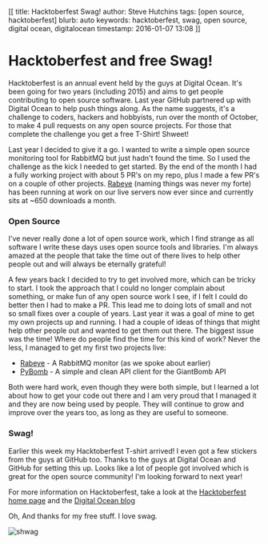 [[
title: Hacktoberfest Swag!
author: Steve Hutchins
tags: [open source, hacktoberfest]
blurb: auto
keywords: hacktoberfest, swag, open source, digital ocean, digitalocean 
timestamp: 2016-01-07 13:08
]]

# Hacktoberfest and free Swag!

Hacktoberfest is an annual event held by the guys at Digital Ocean. It's been going for two years (including 2015) 
and aims to get people contributing to open source software. Last year GitHub partnered up with Digital Ocean 
to help push things along. As the name suggests, it's a challenge to coders, hackers and hobbyists, run over 
the month of October, to make 4 pull requests on any open source projects. For those that 
complete the challenge you get a free T-Shirt! Shweet!

Last year I decided to give it a go. I wanted to write a simple open source monitoring tool for RabbitMQ but
just hadn't found the time. So I used the challenge as the kick I needed to get started. By the end of the 
month I had a fully working project with about 5 PR's on my repo, plus I made a few PR's on a couple of other
projects. [Rabeye](https://github.com/steveYeah/RabEye) (naming things was never my forte) has been running at 
work on our live servers now ever since and currently sits at ~650 downloads a month.

### Open Source
I've never really done a lot of open source work, which I find strange as all software I write these days uses
open source tools and libraries. I'm always amazed at the people that take the time out of there lives to help
other people out and will always be eternally grateful!

A few years back I decided to try to get involved more, which can be tricky to start. I took the approach that
I could no longer complain about something, or make fun of any open source work I see, if I felt I could do 
better then I had to make a PR. This lead me to doing lots of small and not so small fixes over a couple of years.
Last year it was a goal of mine to get my own projects up and running. I had a couple of ideas of things that might 
help other people out and wanted to get them out there. The biggest issue was the time! Where do people find 
the time for this kind of work? Never the less, I managed to get my first two projects live:

* [Rabeye](https://github.com/steveYeah/RabEye) - A RabbitMQ monitor (as we spoke about earlier) 
* [PyBomb](https://github.com/steveYeah/PyBomb) - A simple and clean API client for the GiantBomb API

Both were hard work, even though they were both simple, but I learned a lot about how to get your code out there
and I am very proud that I managed it and they are now being used by people. They will continue to grow and 
improve over the years too, as long as they are useful to someone.

### Swag!
Earlier this week my Hacktoberfest T-shirt arrived! I even got a few stickers from the guys at GitHub too.
Thanks to the guys at Digital Ocean and GitHub for setting this up. Looks like a lot of people got involved 
which is great for the open source community! I'm looking forward to next year! 

For more information on Hacktoberfest, take a look at the [Hacktoberfest home page](https://hacktoberfest.digitalocean.com/)
and the [Digital Ocean blog](https://www.digitalocean.com/company/blog/hacktoberfest-is-back/)

Oh, And thanks for my free stuff. I love swag.   
   
![shwag](../images/swag.gif)
